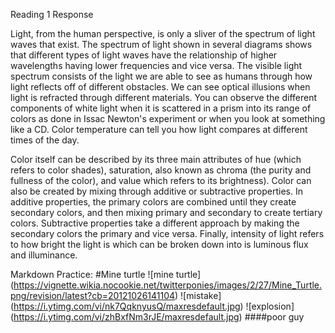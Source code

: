 Reading 1 Response

Light, from the human perspective, is only a sliver of the spectrum of light waves that exist.  The spectrum of light shown in several diagrams shows that different types of light waves have the relationship of higher wavelengths having lower frequencies and vice versa.  The visible light spectrum consists of the light we are able to see as humans through how light reflects off of different obstacles.  We can see optical illusions when light is refracted through different materials. You can observe the different components of white light when it is scattered in a prism into its range of colors as done in Issac Newton's experiment or when you look at something like a CD.  Color temperature can tell you how light compares at different times of the day.

Color itself can be described by its three main attributes of hue (which refers to color shades), saturation, also known as chroma (the purity and fullness of the color), and value which refers to its brightness).  Color can also be created by mixing through additive or subtractive properties.  In additive properties, the primary colors are combined until they create secondary colors, and then mixing primary and secondary to create tertiary colors.  Subtractive properties take a different approach by making the secondary colors the primary and vice versa.  Finally, intensity of light refers to how bright the light is which can be broken down into is luminous flux and illuminance.

Markdown Practice:
#Mine turtle
![mine turtle] (https://vignette.wikia.nocookie.net/twitterponies/images/2/27/Mine_Turtle.png/revision/latest?cb=20121026141104)
![mistake] (https://i.ytimg.com/vi/nk7QqknyusQ/maxresdefault.jpg)
![explosion] (https://i.ytimg.com/vi/zhBxfNm3rJE/maxresdefault.jpg)
####poor guy
